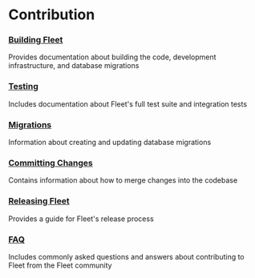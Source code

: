 # Contribution

### [Building Fleet](./1-Building-Fleet.md) 
Provides documentation about building the code, development infrastructure, and database migrations

### [Testing](./2-Testing.md) 
Includes documentation about Fleet's full test suite and integration tests

### [Migrations](./3-Migrations.md)
Information about creating and updating database migrations

### [Committing Changes](./4-Committing-Changes.md) 
Contains information about how to merge changes into the codebase

### [Releasing Fleet](./5-Releasing-Fleet.md) 
Provides a guide for Fleet's release process

### [FAQ](./FAQ.md) 
Includes commonly asked questions and answers about contributing to Fleet from the Fleet community
